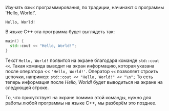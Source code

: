 Изучать язык программирования, по традиции, начинают с программы 'Hello, World!'.

```text
Hello, World!
```

В языке C++ эта программа будет выглядеть так:

```cpp
main() {
  std::cout << "Hello, World!";
}
```

Текст `Hello, World!` появится на экране благодаря команде `std::cout <<`.
Такая команда выводит на экран информацию, которая указана после оператора << `'Hello, World!'`.
Оператор `<<` позволяет строить цепочки, например: `std::cout << "Hello, World!" << "\n";`
То есть теперь информация после _Hello, World!_ будет выводиться на экране на следующей строке.

То, что присутствует на экране помимо этой команды, нужно для работы любой программы на языке C++, мы разберём это позднее.
